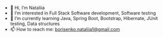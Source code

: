 - 👋 Hi, I’m Nataliia
- 👀 I’m interested in Full Stack Software development, Software testing
- 🌱 I’m currently learning Java, Spring Boot, Bootstrap, Hibernate, JUnit testing, Data structures
- 📫 How to reach me: borisenko.nataliia1@gmail.com

<!---
NataliiaBor1/NataliiaBor1 is a ✨ special ✨ repository because its `README.md` (this file) appears on your GitHub profile.
You can click the Preview link to take a look at your changes.
--->
